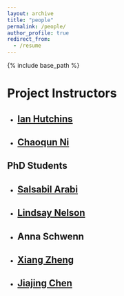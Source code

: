 ```yaml
---
layout: archive
title: "people"
permalink: /people/
author_profile: true
redirect_from:
  - /resume
---
```


{% include base_path %}

Project Instructors
======
* ## [Ian Hutchins](https://hutchinslab.github.io/)

* ## [Chaoqun Ni](https://chaoqunni.github.io/)



## PhD Students

* ## [Salsabil Arabi](https://ischool.wisc.edu/blog/staff/arabi-salsabil/)

* ## [Lindsay Nelson](https://masters.bact.wisc.edu/staff/wilson-lindsay/)

* ## Anna Schwenn

* ## [Xiang Zheng](https://ischool.wisc.edu/blog/staff/zheng-xiang/)

* ## [Jiajing Chen](https://ischool.wisc.edu/blog/staff/chen-jiajing/)

